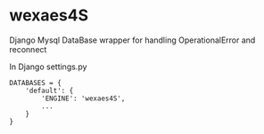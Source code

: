 # wexaes4S
Django Mysql DataBase wrapper for handling OperationalError and reconnect

In Django settings.py
```
DATABASES = {
    'default': {
        'ENGINE': 'wexaes4S',
        ...
    }
}
```
